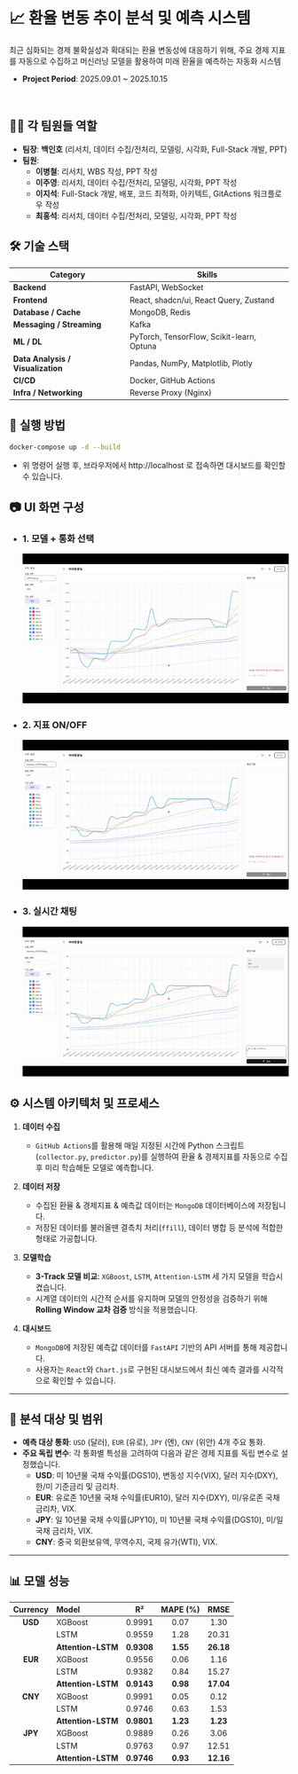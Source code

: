 # 📈 환율 변동 추이 분석 및 예측 시스템

최근 심화되는 경제 불확실성과 확대되는 환율 변동성에 대응하기 위해, 주요 경제 지표를 자동으로 수집하고 머신러닝 모델을 활용하여 미래 환율을 예측하는 자동화 시스템

- **Project Period**: 2025.09.01 \~ 2025.10.15

<br>

## 👨‍💻 각 팀원들 역할

- **팀장**: **백인호** (리서치, 데이터 수집/전처리, 모델링, 시각화, Full-Stack 개발, PPT)
- **팀원**:
  - **이병철**: 리서치, WBS 작성, PPT 작성
  - **이주영**: 리서치, 데이터 수집/전처리, 모델링, 시각화, PPT 작성
  - **이지석**: Full-Stack 개발, 배포, 코드 최적화, 아키텍트, GitActions 워크플로우 작성
  - **최홍석**: 리서치, 데이터 수집/전처리, 모델링, 시각화, PPT 작성

## 🛠️ 기술 스택

| Category                          | Skills                                    |
| --------------------------------- | ----------------------------------------- |
| **Backend**                       | FastAPI, WebSocket                        |
| **Frontend**                      | React, shadcn/ui, React Query, Zustand    |
| **Database / Cache**              | MongoDB, Redis                            |
| **Messaging / Streaming**         | Kafka                                     |
| **ML / DL**                       | PyTorch, TensorFlow, Scikit-learn, Optuna |
| **Data Analysis / Visualization** | Pandas, NumPy, Matplotlib, Plotly         |
| **CI/CD**                         | Docker, GitHub Actions                    |
| **Infra / Networking**            | Reverse Proxy (Nginx)                     |

## 🚀 실행 방법

```sh
docker-compose up -d --build
```

- 위 명령어 실행 후, 브라우저에서 http://localhost 로 접속하면 대시보드를 확인할 수 있습니다.

## 📷 UI 화면 구성

- ### 1. 모델 + 통화 선택

  ![차트 대시보드](docs/chart.gif)

- ### 2. 지표 ON/OFF

  ![지표 시각화](docs/indicator.gif)

- ### 3. 실시간 채팅

  ![실시간 채팅](docs/chat.gif)

## ⚙️ 시스템 아키텍처 및 프로세스

1.  **데이터 수집**

    - `GitHub Actions`를 활용해 매일 지정된 시간에 Python 스크립트(`collector.py`, `predictor.py`)를 실행하여 환율 & 경제지표를 자동으로 수집 후 미리 학습해둔 모델로 예측합니다.

2.  **데이터 저장**

    - 수집된 환율 & 경제지표 & 예측값 데이터는 `MongoDB` 데이터베이스에 저장됩니다.
    - 저장된 데이터를 불러올땐 결측치 처리(`ffill`), 데이터 병합 등 분석에 적합한 형태로 가공합니다.

3.  **모델학습**

    - **3-Track 모델 비교**: `XGBoost`, `LSTM`, `Attention-LSTM` 세 가지 모델을 학습시켰습니다.
    - 시계열 데이터의 시간적 순서를 유지하며 모델의 안정성을 검증하기 위해 **Rolling Window 교차 검증** 방식을 적용했습니다.

4.  **대시보드**

    - `MongoDB`에 저장된 예측값 데이터를 `FastAPI` 기반의 API 서버를 통해 제공합니다.
    - 사용자는 `React`와 `Chart.js`로 구현된 대시보드에서 최신 예측 결과를 시각적으로 확인할 수 있습니다.

---

## 🎯 분석 대상 및 범위

- **예측 대상 통화**: `USD` (달러), `EUR` (유로), `JPY` (엔), `CNY` (위안) 4개 주요 통화.
- **주요 독립 변수**: 각 통화별 특성을 고려하여 다음과 같은 경제 지표를 독립 변수로 설정했습니다.
  - **USD**: 미 10년물 국채 수익률(DGS10), 변동성 지수(VIX), 달러 지수(DXY), 한/미 기준금리 및 금리차.
  - **EUR**: 유로존 10년물 국채 수익률(EUR10), 달러 지수(DXY), 미/유로존 국채 금리차, VIX.
  - **JPY**: 일 10년물 국채 수익률(JPY10), 미 10년물 국채 수익률(DGS10), 미/일 국채 금리차, VIX.
  - **CNY**: 중국 외환보유액, 무역수지, 국제 유가(WTI), VIX.

---

## 📊 모델 성능

| Currency | Model              |   **R²**   | **MAPE (%)** | **RMSE**  |
| :------: | :----------------- | :--------: | :----------: | :-------: |
| **USD**  | XGBoost            |   0.9991   |     0.07     |   1.30    |
|          | LSTM               |   0.9559   |     1.28     |   20.31   |
|          | **Attention-LSTM** | **0.9308** |   **1.55**   | **26.18** |
| **EUR**  | XGBoost            |   0.9556   |     0.06     |   1.16    |
|          | LSTM               |   0.9382   |     0.84     |   15.27   |
|          | **Attention-LSTM** | **0.9143** |   **0.98**   | **17.04** |
| **CNY**  | XGBoost            |   0.9991   |     0.05     |   0.12    |
|          | LSTM               |   0.9746   |     0.63     |   1.53    |
|          | **Attention-LSTM** | **0.9801** |   **1.23**   | **1.23**  |
| **JPY**  | XGBoost            |   0.9889   |     0.26     |   3.06    |
|          | LSTM               |   0.9763   |     0.97     |   12.51   |
|          | **Attention-LSTM** | **0.9746** |   **0.93**   | **12.16** |
